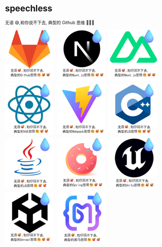 # speechless

无语 😅,和你说不下去, 典型的 Github 思维 🤗😅😅

<div style="display:grid;gap:12px;grid-template-columns: repeat(3, minmax(0, 1fr));">
<img src="./zh-cn/Gitlab.png" />
<img src="./zh-cn/Nextjs.png"  />
<img src="./zh-cn/Nuxtjs.png"  />
<img src="./zh-cn/React.png"  />
<img src="./zh-cn/Vite.png"  />
<img src="./zh-cn/Cpp.png"  />
<img src="./zh-cn/JAVA.png"  />
<img src="./zh-cn/Solon.png"  />
<img src="./zh-cn/Unreal.png"  />
<img src="./zh-cn/Unity.png"  />
<img src="./zh-cn/Baima.png"  />
</div>

